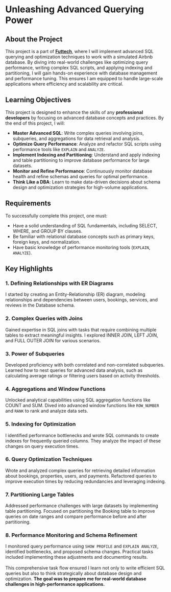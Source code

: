 # Unleashing Advanced Querying Power

## About the Project

This project is a part of <a href="https://www.futtech.kalkyokya.tech" target="_blank"><b>Futtech</b></a>, where I will implement advanced SQL querying and optimization techniques to work with a simulated Airbnb database. By diving into real-world challenges like optimizing query performance, writing complex SQL scripts, and applying indexing and partitioning, I will gain hands-on experience with database management and performance tuning. This ensures I am equipped to handle large-scale applications where efficiency and scalability are critical.

## Learning Objectives

This project is designed to enhance the skills of any <b>professional developers</b> by focusing on advanced database concepts and practices. By the end of this project, I will:

* <b>Master Advanced SQL</b>: Write complex queries involving joins, subqueries, and aggregations for data retrieval and analysis.
* <b>Optimize Query Performance</b>: Analyze and refactor SQL scripts using performance tools like ```EXPLAIN``` and ```ANALYZE```.
* <b>Implement Indexing and Partitioning</b>: Understand and apply indexing and table partitioning to improve database performance for large datasets.
* <b>Monitor and Refine Performance</b>: Continuously monitor database health and refine schemas and queries for optimal performance.
* <b>Think Like a DBA</b>: Learn to make data-driven decisions about schema design and optimization strategies for high-volume applications.

## Requirements

To successfully complete this project, one must:

* Have a solid understanding of SQL fundamentals, including SELECT, WHERE, and GROUP BY clauses.
* Be familiar with relational database concepts such as primary keys, foreign keys, and normalization.
* Have basic knowledge of performance monitoring tools (```EXPLAIN```, ```ANALYZE```).

## Key Highlights

### 1. Defining Relationships with ER Diagrams

I started by creating an Entity-Relationship (ER) diagram, modeling relationships and dependencies between users, bookings, services, and reviews in the Database schema.

### 2. Complex Queries with Joins

Gained expertise in SQL joins with tasks that require combining multiple tables to extract meaningful insights. I explored INNER JOIN, LEFT JOIN, and FULL OUTER JOIN for various scenarios.

### 3. Power of Subqueries

Developed proficiency with both correlated and non-correlated subqueries. Learned how to nest queries for advanced data analysis, such as calculating average ratings or filtering users based on activity thresholds.

### 4. Aggregations and Window Functions

Unlocked analytical capabilities using SQL aggregation functions like COUNT and SUM. Dived into advanced window functions like ```ROW_NUMBER``` and ```RANK``` to rank and analyze data sets.

### 5. Indexing for Optimization

I identified performance bottlenecks and wrote SQL commands to create indexes for frequently queried columns. They analyze the impact of these changes on query execution times.

### 6. Query Optimization Techniques

Wrote and analyzed complex queries for retrieving detailed information about bookings, properties, users, and payments. Refactored queries to improve execution times by reducing redundancies and leveraging indexing.

### 7. Partitioning Large Tables

Addressed performance challenges with large datasets by implementing table partitioning. Focused on partitioning the Booking table to improve queries on date ranges and compare performance before and after partitioning.

### 8. Performance Monitoring and Schema Refinement

I monitored query performance using ```SHOW PROFILE``` and ```EXPLAIN ANALYZE```, identified bottlenecks, and proposed schema changes. Practical tasks included implementing these adjustments and documenting results.
<br /><br />
This comprehensive task flow ensured I learn not only to write efficient SQL queries but also to think strategically about database design and optimization. <b>The goal was to prepare me for real-world database challenges in high-performance applications.</b>